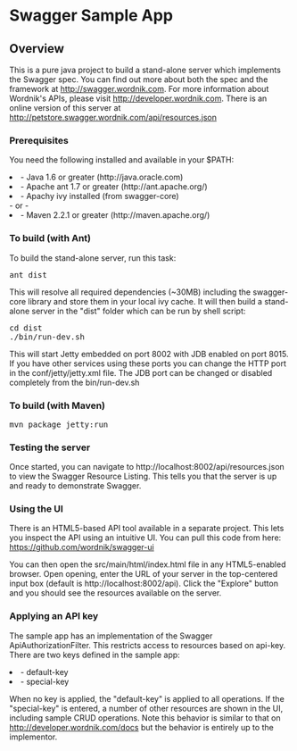 # Swagger Sample App

## Overview
This is a pure java project to build a stand-alone server which implements the Swagger spec.  You can find out 
more about both the spec and the framework at http://swagger.wordnik.com.  For more information 
about Wordnik's APIs, please visit http://developer.wordnik.com.  There is an online version of this
server at http://petstore.swagger.wordnik.com/api/resources.json

### Prerequisites
You need the following installed and available in your $PATH:

<li>- Java 1.6 or greater (http://java.oracle.com)
<li>- Apache ant 1.7 or greater (http://ant.apache.org/)
<li>- Apachy ivy installed (from swagger-core)
<br /> - or -
<li>- Maven 2.2.1 or greater (http://maven.apache.org/)

### To build (with Ant)
To build the stand-alone server, run this task:
<pre>
ant dist
</pre>

This will resolve all required dependencies (~30MB) including the swagger-core library and store them in
your local ivy cache.  It will then build a stand-alone server in the "dist" folder which can be run by
shell script:

<pre>
cd dist
./bin/run-dev.sh
</pre>

This will start Jetty embedded on port 8002 with JDB enabled on port 8015.  If you have other services
using these ports you can change the HTTP port in the conf/jetty/jetty.xml file.  The JDB port can be
changed or disabled completely from the bin/run-dev.sh

### To build (with Maven)
<pre>
mvn package jetty:run
</pre>

### Testing the server
Once started, you can navigate to http://localhost:8002/api/resources.json to view the Swagger Resource Listing.
This tells you that the server is up and ready to demonstrate Swagger.

### Using the UI
There is an HTML5-based API tool available in a separate project.  This lets you inspect the API using an 
intuitive UI.  You can pull this code from here:  https://github.com/wordnik/swagger-ui

You can then open the src/main/html/index.html file in any HTML5-enabled browser.  Open opening, enter the
URL of your server in the top-centered input box (default is http://localhost:8002/api).  Click the "Explore" 
button and you should see the resources available on the server.

### Applying an API key
The sample app has an implementation of the Swagger ApiAuthorizationFilter.  This restricts access to resources
based on api-key.  There are two keys defined in the sample app:

<li>- default-key</li>

<li>- special-key</li>

When no key is applied, the "default-key" is applied to all operations.  If the "special-key" is entered, a
number of other resources are shown in the UI, including sample CRUD operations.  Note this behavior is similar
to that on http://developer.wordnik.com/docs but the behavior is entirely up to the implementor.